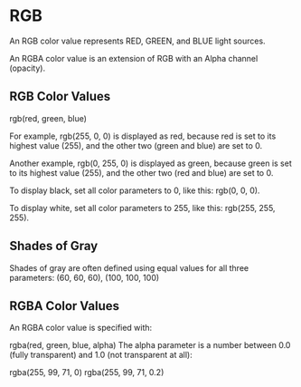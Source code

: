 # RGB

An RGB color value represents RED, GREEN, and BLUE light sources.

An RGBA color value is an extension of RGB with an Alpha channel (opacity).

## RGB Color Values
rgb(red, green, blue)

For example, rgb(255, 0, 0) is displayed as red, because red is set to its highest value (255), and the other two (green and blue) are set to 0.

Another example, rgb(0, 255, 0) is displayed as green, because green is set to its highest value (255), and the other two (red and blue) are set to 0.

To display black, set all color parameters to 0, like this: rgb(0, 0, 0).

To display white, set all color parameters to 255, like this: rgb(255, 255, 255). 

## Shades of Gray
Shades of gray are often defined using equal values for all three parameters:
(60, 60, 60), (100, 100, 100)

## RGBA Color Values
An RGBA color value is specified with:

rgba(red, green, blue, alpha)
The alpha parameter is a number between 0.0 (fully transparent) and 1.0 (not transparent at all):

rgba(255, 99, 71, 0) rgba(255, 99, 71, 0.2)


